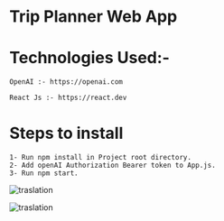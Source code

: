 # Trip Planner Web App 

# Technologies Used:-
    OpenAI :- https://openai.com

    React Js :- https://react.dev


# Steps to install

    1- Run npm install in Project root directory.
    2- Add openAI Authorization Bearer token to App.js.
    3- Run npm start.

![traslation](https://deligence.s3.ap-south-1.amazonaws.com/trip-planner/trip-planner1.png)

![traslation](https://deligence.s3.ap-south-1.amazonaws.com/trip-planner/trip-planner2.png)